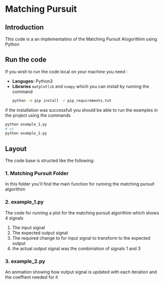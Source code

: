 # Matching Pursuit
## Introduction
This code is a an implementatino of the Matching Pursuit Alogorithim using Python 

## Run the code
If you wish to run the code local on your machine you need :

- **Languges:** Python3
- **Libraries** `matplotlib` and `numpy` which you can install by running the command 
    ```bash
    python -m pip install -r pip_requirements.txt
    ```

if the installation was successfull you should be able to run the examples in the project using the commands
```bash
python example_1.py
# or
python example_2.py
```

## Layout
The code base is structed like the following:

### 1. Matching Pursuit Folder
In this folder you'll find the main function for running the matching pursuit algorithim

### 2. example_1.py
The code for running a plot for the matching pursuit algorithim which shows 4 signals
1. The input signal
2. The expected output signal
3. The required change to for input signal to transform to the expected output
4. the actual output signal was the combiniation of signals 1 and 3

### 3. example_2.py
An animation showing how output signal is updated with each iteration and the coeffient needed for it